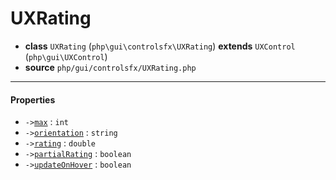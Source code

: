 # UXRating

- **class** `UXRating` (`php\gui\controlsfx\UXRating`) **extends** `UXControl` (`php\gui\UXControl`)
- **source** `php/gui/controlsfx/UXRating.php`

---

#### Properties

- `->`[`max`](#prop-max) : `int`
- `->`[`orientation`](#prop-orientation) : `string`
- `->`[`rating`](#prop-rating) : `double`
- `->`[`partialRating`](#prop-partialrating) : `boolean`
- `->`[`updateOnHover`](#prop-updateonhover) : `boolean`